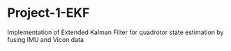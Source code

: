 # Project-1-EKF
Implementation of Extended Kalman Filter for quadrotor state estimation by fusing IMU and Vicon data

